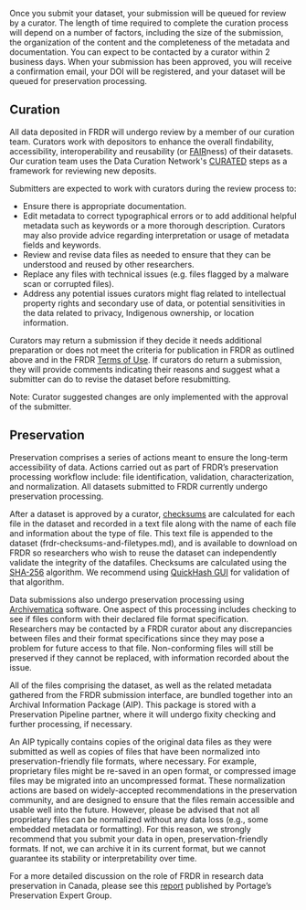 ﻿Once you submit your dataset, your submission will be queued for review by a curator. The length of time required to complete the curation process will depend on a number of factors, including the size of the submission, the organization of the content and the completeness of the metadata and documentation. You can expect to be contacted by a curator within 2 business days. 
When your submission has been approved, you will receive a confirmation email, your DOI will be registered, and your dataset will be queued for preservation processing. 

## Curation
All data deposited in FRDR will undergo review by a member of our curation team. Curators work with depositors to enhance the overall findability, accessibility, interoperability and reusability (or [FAIR](https://doi.org/10.1038/sdata.2016.18)ness) of their datasets. Our curation team uses the Data Curation Network's [CURATED](https://datacurationnetwork.org/curator-resources/) steps as a framework for reviewing new deposits.

Submitters are expected to work with curators during the review process to:

* Ensure there is appropriate documentation.
* Edit metadata to correct typographical errors or to add additional helpful metadata such as keywords or a more thorough description. Curators may also provide advice regarding interpretation or usage of metadata fields and keywords.
* Review and revise data files as needed to ensure that they can be understood and reused by other researchers. 
* Replace any files with technical issues (e.g. files flagged by a malware scan or corrupted files).
* Address any potential issues curators might flag related to intellectual property rights and secondary use of data, or potential sensitivities in the data related to privacy, Indigenous ownership, or location information.

Curators may return a submission if they decide it needs additional preparation or does not meet the criteria for publication in FRDR as outlined above and in the FRDR [Terms of Use](terms_of_use.md). If curators do return a submission, they will provide comments indicating their reasons and suggest what a submitter can do to revise the dataset before resubmitting. 

Note: Curator suggested changes are only implemented with the approval of the submitter.

## Preservation

Preservation comprises a series of actions meant to ensure the long-term accessibility of data. Actions carried out as part of FRDR’s preservation processing workflow include: file identification, validation, characterization, and normalization. All datasets submitted to FRDR currently undergo preservation processing.

After a dataset is approved by a curator, [checksums](https://en.wikipedia.org/wiki/Checksum) are calculated for each file in the dataset and recorded in a text file along with the name of each file and information about the type of file. This text file is appended to the dataset (frdr-checksums-and-filetypes.md), and is available to download on FRDR so researchers who wish to reuse the dataset can independently validate the integrity of the datafiles. Checksums are calculated using the [SHA-256](https://en.wikipedia.org/wiki/SHA-2) algorithm. We recommend using [QuickHash GUI](https://www.quickhash-gui.org/) for validation of that algorithm.

Data submissions also undergo preservation processing using [Archivematica](https://www.archivematica.org) software. One aspect of this processing includes checking to see if files conform with their declared file format specification. Researchers may be contacted by a FRDR curator about any discrepancies between files and their format specifications since they may pose a problem for future access to that file. Non-conforming files will still be preserved if they cannot be replaced, with information recorded about the issue.

All of the files comprising the dataset, as well as the related metadata gathered from the FRDR submission interface, are bundled together into an Archival Information Package (AIP). This package is stored with a Preservation Pipeline partner, where it will undergo fixity checking and further processing, if necessary. 

An AIP typically contains copies of the original data files as they were submitted as well as copies of files that have been normalized into preservation-friendly file formats, where necessary. For example, proprietary files might be re-saved in an open format, or compressed image files may be migrated into an uncompressed format. These normalization actions are based on widely-accepted recommendations in the preservation community, and are designed to ensure that the files remain accessible and usable well into the future. However, please be advised that not all proprietary files can be normalized without any data loss (e.g., some embedded metadata or formatting). For this reason, we strongly recommend that you submit your data in open, preservation-friendly formats. If not, we can archive it in its current format, but we cannot guarantee its stability or interpretability over time.

For a more detailed discussion on the role of FRDR in research data preservation in Canada, please see this [report](https://portagenetwork.ca/wp-content/uploads/2018/05/Portage-PEG-WhitePaper-EN.pdf) published by Portage’s Preservation Expert Group.
